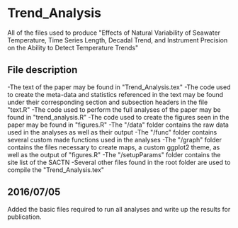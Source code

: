 # Trend_Analysis
All of the files used to produce "Effects of Natural Variability of Seawater Temperature, Time Series Length, Decadal Trend, and Instrument Precision on the Ability to Detect Temperature Trends"

## File description
-The text of the paper may be found in "Trend_Analysis.tex"
-The code used to create the meta-data and statistics referenced in the text may be found under their corresponding section and subsection headers in the file "text.R"
-The code used to perform the full analyses of the paper may be found in "trend_analysis.R"
-The code used to create the figures seen in the paper may be found in "figures.R"
-The "/data" folder contains the raw data used in the analyses as well as their output
-The "/func" folder contains several custom made functions used in the analyses
-The "/graph" folder contains the files necessary to create maps, a custom ggplot2 theme, as well as the output of "figures.R"
-The "/setupParams" folder contains the site list of the SACTN
-Several other files found in the root folder are used to compile the "Trend_Analysis.tex"

## 2016/07/05
Added the basic files required to run all analyses and write up the results for publication.